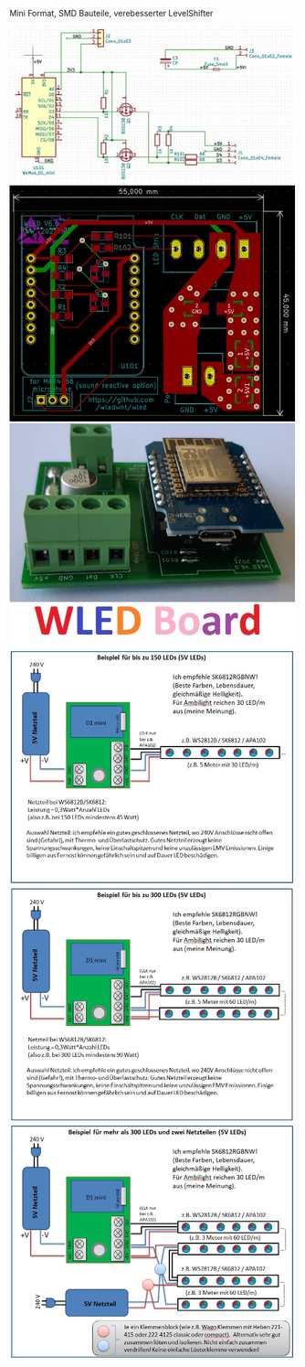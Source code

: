 Mini Format, SMD Bauteile, verebesserter LevelShifter

<img src="sch.jpg" width="500" />

<img src="pcb.jpg" width="500" />

<img src="WLED_MINI_MAIN.jpg" width="500" />

<img src="schema001.jpg" width="500" />

<img src="schema002.jpg" width="500" />

<img src="schema003.jpg" width="500" />
